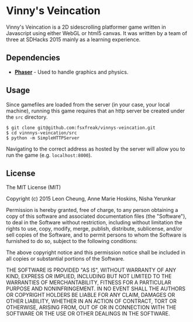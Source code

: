 Vinny's Veincation
==================

Vinny's Veincation is a 2D sidescrolling platformer game written in Javascript using either WebGL or html5 canvas. It was written by a team of three at SDHacks 2015 mainly as a learning experience.

## Dependencies

* **[Phaser](http://phaser.io/)** - Used to handle graphics and physics.

## Usage
Since gamefiles are loaded from the server (in your case, your local machine), running this game requires that an http server be created under the ```src``` directory.

    $ git clone git@github.com:fsxfreak/vinnys-veincation.git
    $ cd vinnnys-veincation/src
    $ python -m SimpleHTTPServer

Navigating to the correct address as hosted by the server will allow you to run the game (e.g. ```localhost:8000```).

## License

The MIT License (MIT)

Copyright (c) 2015 Leon Cheung, Anne Marie Hoskins, Nisha Yerunkar

Permission is hereby granted, free of charge, to any person obtaining a copy
of this software and associated documentation files (the "Software"), to deal
in the Software without restriction, including without limitation the rights
to use, copy, modify, merge, publish, distribute, sublicense, and/or sell
copies of the Software, and to permit persons to whom the Software is
furnished to do so, subject to the following conditions:

The above copyright notice and this permission notice shall be included in
all copies or substantial portions of the Software.

THE SOFTWARE IS PROVIDED "AS IS", WITHOUT WARRANTY OF ANY KIND, EXPRESS OR
IMPLIED, INCLUDING BUT NOT LIMITED TO THE WARRANTIES OF MERCHANTABILITY,
FITNESS FOR A PARTICULAR PURPOSE AND NONINFRINGEMENT. IN NO EVENT SHALL THE
AUTHORS OR COPYRIGHT HOLDERS BE LIABLE FOR ANY CLAIM, DAMAGES OR OTHER
LIABILITY, WHETHER IN AN ACTION OF CONTRACT, TORT OR OTHERWISE, ARISING FROM,
OUT OF OR IN CONNECTION WITH THE SOFTWARE OR THE USE OR OTHER DEALINGS IN
THE SOFTWARE.

